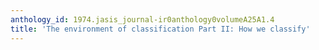 ```yaml
---
anthology_id: 1974.jasis_journal-ir0anthology0volumeA25A1.4
title: 'The environment of classification Part II: How we classify'
---
```

